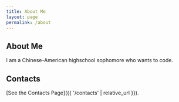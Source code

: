 ```yaml
---
title: About Me
layout: page
permalink: /about
---
```


## About Me

I am a Chinese-American highschool sophomore who
wants to code.

## Contacts

[See the Contacts Page]({{ '/contacts' | relative_url }}).
